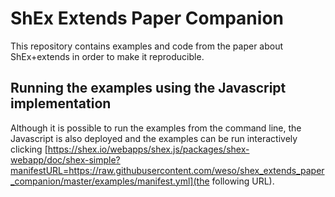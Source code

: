 # ShEx Extends Paper Companion

This repository contains examples and code from the paper about ShEx+extends in order to make it reproducible. 

## Running the examples using the Javascript implementation

Although it is possible to run the examples from the command line, the Javascript is also deployed and the examples can be run interactively clicking
[https://shex.io/webapps/shex.js/packages/shex-webapp/doc/shex-simple?manifestURL=https://raw.githubusercontent.com/weso/shex_extends_paper_companion/master/examples/manifest.yml](the following URL).


